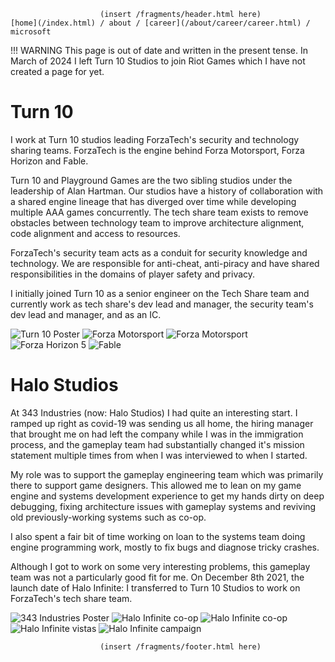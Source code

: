                         (insert /fragments/header.html here)
    [home](/index.html) / about / [career](/about/career/career.html) / microsoft

!!! WARNING
    This page is out of date and written in the present tense.
    In March of 2024 I left Turn 10 Studios to join Riot Games which I have not
    created a page for yet.

Turn 10
================================================================================

I work at Turn 10 studios leading ForzaTech's security and technology sharing
teams. ForzaTech is the engine behind Forza Motorsport, Forza Horizon and Fable.

Turn 10 and Playground Games are the two sibling studios under the leadership
of Alan Hartman. Our studios have a history of collaboration with a shared
engine lineage that has diverged over time while developing multiple AAA games
concurrently. The tech share team exists to remove obstacles between technology
team to improve architecture alignment, code alignment and access to resources.

ForzaTech's security team acts as a conduit for security knowledge and 
technology. We are responsible for anti-cheat, anti-piracy and have shared
responsibilities in the domains of player safety and privacy.

I initially joined Turn 10 as a senior engineer on the Tech Share team and
currently work as tech share's dev lead and manager, the security team's dev
lead and manager, and as an IC. 

![Turn 10 Poster](https://xoorath.github.io/Jobs/xbox/t10-poster.png)
![Forza Motorsport](https://xoorath.github.io/Jobs/xbox/forza_1.png)
![Forza Motorsport](https://xoorath.github.io/Jobs/xbox/forza_2.png)
![Forza Horizon 5](https://xoorath.github.io/Jobs/xbox/horizon5_1.jpg)
![Fable](https://xoorath.github.io/Jobs/xbox/fable_1.png)

Halo Studios
================================================================================

At 343 Industries (now: Halo Studios) I had quite an interesting start. I
ramped up right as covid-19 was sending us all home, the hiring manager that
brought me on had left the company while I was in the immigration process, and
the gameplay team had substantially changed it's mission statement multiple
times from when I was interviewed to when I started.

My role was to support the gameplay engineering team which was primarily there
to support game designers. This allowed me to lean on my game engine and systems
development experience to get my hands dirty on deep debugging, fixing
architecture issues with gameplay systems and reviving old previously-working
systems such as co-op.

I also spent a fair bit of time working on loan to the systems team doing engine
programming work, mostly to fix bugs and diagnose tricky crashes.

Although I got to work on some very interesting problems, this gameplay team was
not a particularly good fit for me. On December 8th 2021, the launch date of
Halo Infinite: I transferred to Turn 10 Studios to work on ForzaTech's tech
share team.

![343 Industries Poster](https://xoorath.github.io/Jobs/xbox/343.png)
![Halo Infinite co-op](https://xoorath.github.io/Jobs/xbox/halo_1.png)
![Halo Infinite co-op](https://xoorath.github.io/Jobs/xbox/halo_2.png)
![Halo Infinite vistas](https://xoorath.github.io/Jobs/xbox/4K_HaloInfinite_ConceptArt_038.jpg)
![Halo Infinite campaign](https://xoorath.github.io/Jobs/xbox/4K_HaloInfinite_ConceptArt_041.jpg)

                        (insert /fragments/footer.html here)